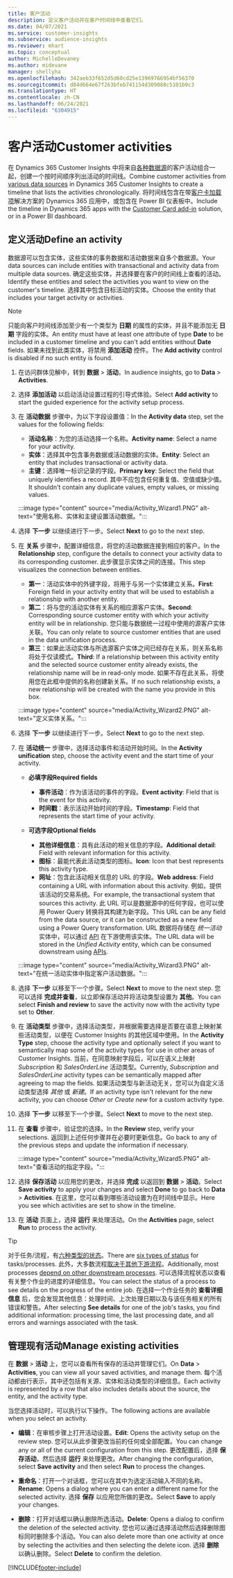 ```yaml
---
title: 客户活动
description: 定义客户活动并在客户时间线中查看它们。
ms.date: 04/07/2021
ms.service: customer-insights
ms.subservice: audience-insights
ms.reviewer: mhart
ms.topic: conceptual
author: MichelleDevaney
ms.author: midevane
manager: shellyha
ms.openlocfilehash: 342aeb33f652d5d60cd25e13969766954bf56370
ms.sourcegitcommit: d84d664e67f263bfeb741154d309088c5101b9c3
ms.translationtype: HT
ms.contentlocale: zh-CN
ms.lasthandoff: 06/24/2021
ms.locfileid: "6304915"
---
```

# <a name="customer-activities"></a><span data-ttu-id="37afd-103">客户活动</span><span class="sxs-lookup"><span data-stu-id="37afd-103">Customer activities</span></span>

<span data-ttu-id="37afd-104">在 Dynamics 365 Customer Insights 中将来自[各种数据源](data-sources.md)的客户活动组合一起，创建一个按时间顺序列出活动的时间线。</span><span class="sxs-lookup"><span data-stu-id="37afd-104">Combine customer activities from [various data sources](data-sources.md) in Dynamics 365 Customer Insights to create a timeline that lists the activities chronologically.</span></span> <span data-ttu-id="37afd-105">将时间线包含在带[客户卡加载项](customer-card-add-in.md)解决方案的 Dynamics 365 应用中，或包含在 Power BI 仪表板中。</span><span class="sxs-lookup"><span data-stu-id="37afd-105">Include the timeline in Dynamics 365 apps with the [Customer Card add-in](customer-card-add-in.md) solution, or in a Power BI dashboard.</span></span>

## <a name="define-an-activity"></a><span data-ttu-id="37afd-106">定义活动</span><span class="sxs-lookup"><span data-stu-id="37afd-106">Define an activity</span></span>

<span data-ttu-id="37afd-107">数据源可以包含实体，这些实体的事务数据和活动数据来自多个数据源。</span><span class="sxs-lookup"><span data-stu-id="37afd-107">Your data sources can include entities with transactional and activity data from multiple data sources.</span></span> <span data-ttu-id="37afd-108">确定这些实体，并选择要在客户的时间线上查看的活动。</span><span class="sxs-lookup"><span data-stu-id="37afd-108">Identify these entities and select the activities you want to view on the customer's timeline.</span></span> <span data-ttu-id="37afd-109">选择其中包含目标活动的实体。</span><span class="sxs-lookup"><span data-stu-id="37afd-109">Choose the entity that includes your target activity or activities.</span></span>

> [!NOTE]
> <span data-ttu-id="37afd-110">只能向客户时间线添加至少有一个类型为 **日期** 的属性的实体，并且不能添加无 **日期** 字段的实体。</span><span class="sxs-lookup"><span data-stu-id="37afd-110">An entity must have at least one attribute of type **Date** to be included in a customer timeline and you can't add entities without **Date** fields.</span></span> <span data-ttu-id="37afd-111">如果未找到此类实体，将禁用 **添加活动** 控件。</span><span class="sxs-lookup"><span data-stu-id="37afd-111">The **Add activity** control is disabled if no such entity is found.</span></span>

1. <span data-ttu-id="37afd-112">在访问群体见解中，转到 **数据** > **活动**。</span><span class="sxs-lookup"><span data-stu-id="37afd-112">In audience insights, go to **Data** > **Activities**.</span></span>

1. <span data-ttu-id="37afd-113">选择 **添加活动** 以启动活动设置过程的引导式体验。</span><span class="sxs-lookup"><span data-stu-id="37afd-113">Select **Add activity** to start the guided experience for the activity setup process.</span></span>

1. <span data-ttu-id="37afd-114">在 **活动数据** 步骤中，为以下字段设置值：</span><span class="sxs-lookup"><span data-stu-id="37afd-114">In the **Activity data** step, set the values for the following fields:</span></span>

   - <span data-ttu-id="37afd-115">**活动名称**：为您的活动选择一个名称。</span><span class="sxs-lookup"><span data-stu-id="37afd-115">**Activity name**: Select a name for your activity.</span></span>
   - <span data-ttu-id="37afd-116">**实体**：选择其中包含事务数据或活动数据的实体。</span><span class="sxs-lookup"><span data-stu-id="37afd-116">**Entity**: Select an entity that includes transactional or activity data.</span></span>
   - <span data-ttu-id="37afd-117">**主键**：选择唯一标识记录的字段。</span><span class="sxs-lookup"><span data-stu-id="37afd-117">**Primary key**: Select the field that uniquely identifies a record.</span></span> <span data-ttu-id="37afd-118">其中不应包含任何重复值、空值或缺少值。</span><span class="sxs-lookup"><span data-stu-id="37afd-118">It shouldn't contain any duplicate values, empty values, or missing values.</span></span>

   :::image type="content" source="media/Activity_Wizard1.PNG" alt-text="使用名称、实体和主键设置活动数据。":::

1. <span data-ttu-id="37afd-120">选择 **下一步** 以继续进行下一步。</span><span class="sxs-lookup"><span data-stu-id="37afd-120">Select **Next** to go to the next step.</span></span>

1. <span data-ttu-id="37afd-121">在 **关系** 步骤中，配置详细信息，将您的活动数据连接到相应的客户。</span><span class="sxs-lookup"><span data-stu-id="37afd-121">In the **Relationship** step, configure the details to connect your activity data to its corresponding customer.</span></span> <span data-ttu-id="37afd-122">此步骤显示实体之间的连接。</span><span class="sxs-lookup"><span data-stu-id="37afd-122">This step visualizes the connection between entities.</span></span>  

   - <span data-ttu-id="37afd-123">**第一**：活动实体中的外键字段，将用于与另一个实体建立关系。</span><span class="sxs-lookup"><span data-stu-id="37afd-123">**First**: Foreign field in your activity entity that will be used to establish a relationship with another entity.</span></span>
   - <span data-ttu-id="37afd-124">**第二**：将与您的活动实体有关系的相应源客户实体。</span><span class="sxs-lookup"><span data-stu-id="37afd-124">**Second**: Corresponding source customer entity with which your activity entity will be in relationship.</span></span> <span data-ttu-id="37afd-125">您只能与数据统一过程中使用的源客户实体关联。</span><span class="sxs-lookup"><span data-stu-id="37afd-125">You can only relate to source customer entities that are used in the data unification process.</span></span>
   - <span data-ttu-id="37afd-126">**第三**：如果此活动实体与所选源客户实体之间已经存在关系，则关系名称将处于仅读模式。</span><span class="sxs-lookup"><span data-stu-id="37afd-126">**Third**: If a relationship between this activity entity and the selected source customer entity already exists, the relationship name will be in read-only mode.</span></span> <span data-ttu-id="37afd-127">如果不存在此关系，将使用您在此框中提供的名称创建新关系。</span><span class="sxs-lookup"><span data-stu-id="37afd-127">If no such relationship exists, a new relationship will be created with the name you provide in this box.</span></span>

   :::image type="content" source="media/Activity_Wizard2.PNG" alt-text="定义实体关系。":::

1. <span data-ttu-id="37afd-129">选择 **下一步** 以继续进行下一步。</span><span class="sxs-lookup"><span data-stu-id="37afd-129">Select **Next** to go to the next step.</span></span> 

1. <span data-ttu-id="37afd-130">在 **活动统一** 步骤中，选择活动事件和活动开始时间。</span><span class="sxs-lookup"><span data-stu-id="37afd-130">In the **Activity unification** step, choose the activity event and the start time of your activity.</span></span> 
   - <span data-ttu-id="37afd-131">**必填字段**</span><span class="sxs-lookup"><span data-stu-id="37afd-131">**Required fields**</span></span>
      - <span data-ttu-id="37afd-132">**事件活动**：作为该活动的事件的字段。</span><span class="sxs-lookup"><span data-stu-id="37afd-132">**Event activity**: Field that is the event for this activity.</span></span>
      - <span data-ttu-id="37afd-133">**时间戳**：表示活动开始时间的字段。</span><span class="sxs-lookup"><span data-stu-id="37afd-133">**Timestamp**: Field that represents the start time of your activity.</span></span>

   - <span data-ttu-id="37afd-134">**可选字段**</span><span class="sxs-lookup"><span data-stu-id="37afd-134">**Optional fields**</span></span>
      - <span data-ttu-id="37afd-135">**其他详细信息**：具有此活动的相关信息的字段。</span><span class="sxs-lookup"><span data-stu-id="37afd-135">**Additional detail**: Field with relevant information for this activity.</span></span>
      - <span data-ttu-id="37afd-136">**图标**：最能代表此活动类型的图标。</span><span class="sxs-lookup"><span data-stu-id="37afd-136">**Icon**: Icon that best represents this activity type.</span></span>
      - <span data-ttu-id="37afd-137">**网址**：包含此活动相关信息的 URL 的字段。</span><span class="sxs-lookup"><span data-stu-id="37afd-137">**Web address**: Field containing a URL with information about this activity.</span></span> <span data-ttu-id="37afd-138">例如，提供该活动的交易系统。</span><span class="sxs-lookup"><span data-stu-id="37afd-138">For example, the transactional system that sources this activity.</span></span> <span data-ttu-id="37afd-139">此 URL 可以是数据源中的任何字段，也可以使用 Power Query 转换将其构建为新字段。</span><span class="sxs-lookup"><span data-stu-id="37afd-139">This URL can be any field from the data source, or it can be constructed as a new field using a Power Query transformation.</span></span> <span data-ttu-id="37afd-140">URL 数据将存储在 *统一活动* 实体中，可以通过 [API](apis.md) 在下游使用该实体。</span><span class="sxs-lookup"><span data-stu-id="37afd-140">The URL data will be stored in the *Unified Activity* entity, which can be consumed downstream using [APIs](apis.md).</span></span>
   
   :::image type="content" source="media/Activity_Wizard3.PNG" alt-text="在统一活动实体中指定客户活动数据。":::

1. <span data-ttu-id="37afd-142">选择 **下一步** 以移至下一个步骤。</span><span class="sxs-lookup"><span data-stu-id="37afd-142">Select **Next** to move to the next step.</span></span> <span data-ttu-id="37afd-143">您可以选择 **完成并查看**，以立即保存活动并将活动类型设置为 **其他**。</span><span class="sxs-lookup"><span data-stu-id="37afd-143">You can select **Finish and review** to save the activity now with the activity type set to **Other**.</span></span> 

1. <span data-ttu-id="37afd-144">在 **活动类型** 步骤中，选择活动类型，并根据需要选择是否要在语意上映射某些活动类型，以便在 Customer Insights 的其他区域中使用。</span><span class="sxs-lookup"><span data-stu-id="37afd-144">In the **Activity Type** step, choose the activity type and optionally select if you want to semantically map some of the activity types for use in other areas of Customer Insights.</span></span> <span data-ttu-id="37afd-145">当前，在同意映射字段后，可以在语义上映射 *Subscription* 和 *SalesOrderLine* 活动类型。</span><span class="sxs-lookup"><span data-stu-id="37afd-145">Currently, *Subscription* and *SalesOrderLine* activity types can be semantically mapped after agreeing to map the fields.</span></span> <span data-ttu-id="37afd-146">如果活动类型与新活动无关，您可以为自定义活动类型选择 *其他* 或 *新建*。</span><span class="sxs-lookup"><span data-stu-id="37afd-146">If an activity type isn't relevant for the new activity, you can choose *Other* or *Create new* for a custom activity type.</span></span>

1. <span data-ttu-id="37afd-147">选择 **下一步** 以移至下一个步骤。</span><span class="sxs-lookup"><span data-stu-id="37afd-147">Select **Next** to move to the next step.</span></span> 

1. <span data-ttu-id="37afd-148">在 **查看** 步骤中，验证您的选择。</span><span class="sxs-lookup"><span data-stu-id="37afd-148">In the **Review** step, verify your selections.</span></span> <span data-ttu-id="37afd-149">返回到上述任何步骤并在必要时更新信息。</span><span class="sxs-lookup"><span data-stu-id="37afd-149">Go back to any of the previous steps and update the information if necessary.</span></span>

   :::image type="content" source="media/Activity_Wizard5.PNG" alt-text="查看活动的指定字段。":::
   
1. <span data-ttu-id="37afd-151">选择 **保存活动** 以应用您的更改，并选择 **完成** 以返回到 **数据** > **活动**。</span><span class="sxs-lookup"><span data-stu-id="37afd-151">Select **Save activity** to apply your changes and select **Done** to go back to **Data** > **Activities**.</span></span> <span data-ttu-id="37afd-152">在这里，您可以看到哪些活动设置为在时间线中显示。</span><span class="sxs-lookup"><span data-stu-id="37afd-152">Here you see which activities are set to show in the timeline.</span></span> 

1. <span data-ttu-id="37afd-153">在 **活动** 页面上，选择 **运行** 来处理活动。</span><span class="sxs-lookup"><span data-stu-id="37afd-153">On the **Activities** page, select **Run** to process the activity.</span></span> 

> [!TIP]
> <span data-ttu-id="37afd-154">对于任务/流程，有[六种类型的状态](system.md#status-types)。</span><span class="sxs-lookup"><span data-stu-id="37afd-154">There are [six types of status](system.md#status-types) for tasks/processes.</span></span> <span data-ttu-id="37afd-155">此外，大多数流程[取决于其他下游流程](system.md#refresh-policies)。</span><span class="sxs-lookup"><span data-stu-id="37afd-155">Additionally, most processes [depend on other downstream processes](system.md#refresh-policies).</span></span> <span data-ttu-id="37afd-156">可以选择流程状态以查看有关整个作业的进度的详细信息。</span><span class="sxs-lookup"><span data-stu-id="37afd-156">You can select the status of a process to see details on the progress of the entire job.</span></span> <span data-ttu-id="37afd-157">在选择一个作业任务的 **查看详细信息** 后，您会发现其他信息：处理时间、上次处理日期以及与该任务相关的所有错误和警告。</span><span class="sxs-lookup"><span data-stu-id="37afd-157">After selecting **See details** for one of the job's tasks, you find additional information: processing time, the last processing date, and all errors and warnings associated with the task.</span></span>


## <a name="manage-existing-activities"></a><span data-ttu-id="37afd-158">管理现有活动</span><span class="sxs-lookup"><span data-stu-id="37afd-158">Manage existing activities</span></span>

<span data-ttu-id="37afd-159">在 **数据** > **活动** 上，您可以查看所有保存的活动并管理它们。</span><span class="sxs-lookup"><span data-stu-id="37afd-159">On **Data** > **Activities**, you can view all your saved activities, and manage them.</span></span> <span data-ttu-id="37afd-160">每个活动都由行表示，其中还包括有关源、实体和活动类型的详细信息。</span><span class="sxs-lookup"><span data-stu-id="37afd-160">Each activity is represented by a row that also includes details about the source, the entity, and the activity type.</span></span>

<span data-ttu-id="37afd-161">当您选择活动时，可以执行以下操作。</span><span class="sxs-lookup"><span data-stu-id="37afd-161">The following actions are available when you select an activity.</span></span> 

- <span data-ttu-id="37afd-162">**编辑**：在审核步骤上打开活动设置。</span><span class="sxs-lookup"><span data-stu-id="37afd-162">**Edit**: Opens the activity setup on the review step.</span></span> <span data-ttu-id="37afd-163">您可以从此步骤更改当前的任何或全部配置。</span><span class="sxs-lookup"><span data-stu-id="37afd-163">You can change any or all of the current configuration from this step.</span></span> <span data-ttu-id="37afd-164">更改配置后，选择 **保存活动**，然后选择 **运行** 来处理更改。</span><span class="sxs-lookup"><span data-stu-id="37afd-164">After changing the configuration, select **Save activity** and then select **Run** to process the changes.</span></span>

- <span data-ttu-id="37afd-165">**重命名**：打开一个对话框，您可以在其中为选定活动输入不同的名称。</span><span class="sxs-lookup"><span data-stu-id="37afd-165">**Rename**: Opens a dialog where you can enter a different name for the selected activity.</span></span> <span data-ttu-id="37afd-166">选择 **保存** 以应用您所做的更改。</span><span class="sxs-lookup"><span data-stu-id="37afd-166">Select **Save** to apply your changes.</span></span>

- <span data-ttu-id="37afd-167">**删除**：打开对话框以确认删除所选活动。</span><span class="sxs-lookup"><span data-stu-id="37afd-167">**Delete**: Opens a dialog to confirm the deletion of the selected activity.</span></span> <span data-ttu-id="37afd-168">您也可以通过选择活动然后选择删除图标同时删除多个活动。</span><span class="sxs-lookup"><span data-stu-id="37afd-168">You can also delete more than one activity at once by selecting the activities and then selecting the delete icon.</span></span> <span data-ttu-id="37afd-169">选择 **删除** 以确认删除。</span><span class="sxs-lookup"><span data-stu-id="37afd-169">Select **Delete** to confirm the deletion.</span></span>

[!INCLUDE[footer-include](../includes/footer-banner.md)]
